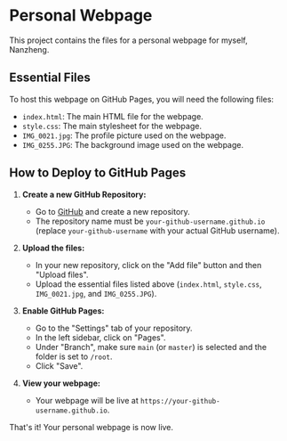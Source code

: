 # Personal Webpage

This project contains the files for a personal webpage for myself, Nanzheng.

## Essential Files

To host this webpage on GitHub Pages, you will need the following files:

- `index.html`: The main HTML file for the webpage.
- `style.css`: The main stylesheet for the webpage.
- `IMG_0021.jpg`: The profile picture used on the webpage.
- `IMG_0255.JPG`: The background image used on the webpage.

## How to Deploy to GitHub Pages

1.  **Create a new GitHub Repository:**
    - Go to [GitHub](https://github.com) and create a new repository. 
    - The repository name must be `your-github-username.github.io` (replace `your-github-username` with your actual GitHub username).

2.  **Upload the files:**
    - In your new repository, click on the "Add file" button and then "Upload files".
    - Upload the essential files listed above (`index.html`, `style.css`, `IMG_0021.jpg`, and `IMG_0255.JPG`).

3.  **Enable GitHub Pages:**
    - Go to the "Settings" tab of your repository.
    - In the left sidebar, click on "Pages".
    - Under "Branch", make sure `main` (or `master`) is selected and the folder is set to `/root`.
    - Click "Save".

4.  **View your webpage:**
    - Your webpage will be live at `https://your-github-username.github.io`.

That's it! Your personal webpage is now live.